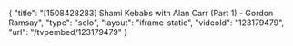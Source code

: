 {
    "title": "[1508428283] Shami Kebabs with Alan Carr (Part 1) - Gordon Ramsay",
    "type": "solo",
    "layout": "iframe-static",
    "videoId": "123179479",
    "url": "\/tvpembed\/123179479"
}